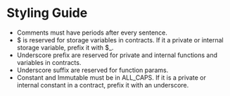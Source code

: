 
# Styling Guide

* Comments must have periods after every sentence.
* $ is reserved for storage variables in contracts. If it a private or internal storage variable, prefix it with $_.
* Underscore prefix are reserved for private and internal functions and variables in contracts.
* Underscore suffix are reserved for function params.
* Constant and Immutable must be in ALL_CAPS. If it is a private or internal constant in a contract, prefix it with an underscore.
